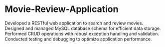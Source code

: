 # Movie-Review-Application
Developed a RESTful web application to search and review movies.  Designed and managed MySQL database schema for efficient data storage.  Performed CRUD operations with robust exception handling and validation.  Conducted testing and debugging to optimize application performance.     
